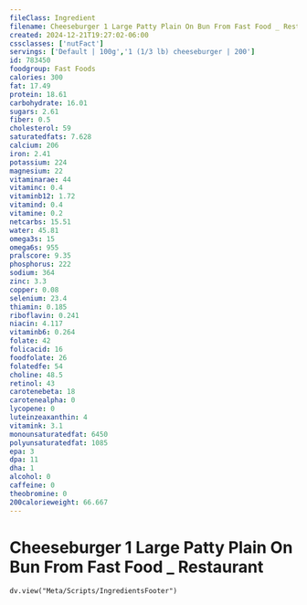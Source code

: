 ```yaml
---
fileClass: Ingredient
filename: Cheeseburger 1 Large Patty Plain On Bun From Fast Food _ Restaurant
created: 2024-12-21T19:27:02-06:00
cssclasses: ['nutFact']
servings: ['Default | 100g','1 (1/3 lb) cheeseburger | 200']
id: 783450
foodgroup: Fast Foods
calories: 300
fat: 17.49
protein: 18.61
carbohydrate: 16.01
sugars: 2.61
fiber: 0.5
cholesterol: 59
saturatedfats: 7.628
calcium: 206
iron: 2.41
potassium: 224
magnesium: 22
vitaminarae: 44
vitaminc: 0.4
vitaminb12: 1.72
vitamind: 0.4
vitamine: 0.2
netcarbs: 15.51
water: 45.81
omega3s: 15
omega6s: 955
pralscore: 9.35
phosphorus: 222
sodium: 364
zinc: 3.3
copper: 0.08
selenium: 23.4
thiamin: 0.185
riboflavin: 0.241
niacin: 4.117
vitaminb6: 0.264
folate: 42
folicacid: 16
foodfolate: 26
folatedfe: 54
choline: 48.5
retinol: 43
carotenebeta: 18
carotenealpha: 0
lycopene: 0
luteinzeaxanthin: 4
vitamink: 3.1
monounsaturatedfat: 6450
polyunsaturatedfat: 1085
epa: 3
dpa: 11
dha: 1
alcohol: 0
caffeine: 0
theobromine: 0
200calorieweight: 66.667
---
```


# Cheeseburger 1 Large Patty Plain On Bun From Fast Food _ Restaurant

```dataviewjs
dv.view("Meta/Scripts/IngredientsFooter")
```